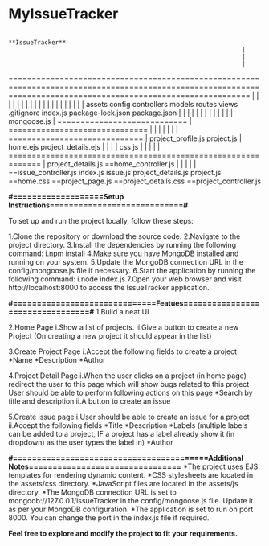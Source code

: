 ﻿# MyIssueTracker


                                                              **IssueTracker**
                                                                     |
                                                                     |
                                                                     |
================================================================================================================================================================
  |              |                |                      |                  |                  |            |              |            |                  |
  |              |                |                      |                  |                  |            |              |            |                  |
assets        config          controllers             models              routes             views        .gitignore    index.js     package-lock.json   package.json
  |              |                 |                    |                  |                   |
  |              |                 |                    |                  |                   |
  |        mongoose.js             |     ============================      |    ==============================
  |                                |        |                  |           |        |               |
=============================      |   project_profile.js   project.js     |      home.ejs    project_details.ejs
|            |                     |                                       |
css          js                    |                                       |
|             |                    |                            =============================================================
|        project_details.js       ==home_controller.js              |            |                  |                        |
|                                 ==issue_controller.js          index.js       issue.js         project_details.js     project.js
==home.css                        ==project_page.js
==project_details.css             ==project_controller.js
           




**#===================Setup Instructions============================#**

To set up and run the project locally, follow these steps:

1.Clone the repository or download the source code.
2.Navigate to the project directory.
3.Install the dependencies by running the following command:
 i.npm install
4.Make sure you have MongoDB installed and running on your system.
5.Update the MongoDB connection URL in the config/mongoose.js file if necessary.
6.Start the application by running the following command:
i.node index.js
7.Open your web browser and visit http://localhost:8000 to access the IssueTracker application.


**#==============================Featues=================================#**
1.Build a neat UI

2.Home Page
 i.Show a list of projects.
 ii.Give a button to create a new Project (On creating a new project it should appear in the list)
 
3.Create Project Page
 i.Accept the following fields to create a project
   *Name
   *Description
   *Author
   
4.Project Detail Page
  i.When the user clicks on a project (in home page) redirect the user to this page which will show bugs related to this project
    User should be able to perform following actions on this page
    *Search by title and description
  ii.A button to create an issue
  
5.Create issue page
  i.User should be able to create an issue for a project
  ii.Accept the following fields
    *Title
    *Description
    *Labels (multiple labels can be added to a project, IF a project has a label already show it (in dropdown) as the user types the label in)
    *Author




**#=========================================Additional Notes================================**
  *The project uses EJS templates for rendering dynamic content.
  *CSS stylesheets are located in the assets/css directory.
  *JavaScript files are located in the assets/js directory.
  *The MongoDB connection URL is set to mongodb://127.0.0.1/issueTracker in the config/mongoose.js file. Update it as per your MongoDB configuration.
  *The application is set to run on port 8000. You can change the port in the index.js file if required.
  
**Feel free to explore and modify the project to fit your requirements.**

    
